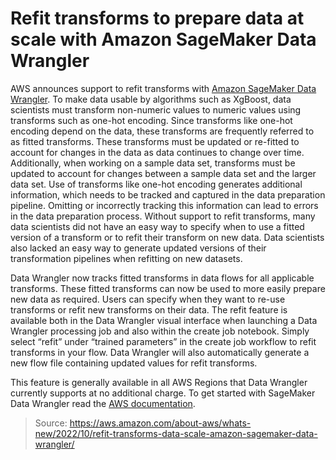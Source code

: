 # Refit transforms to prepare data at scale with Amazon SageMaker Data Wrangler

AWS announces support to refit transforms with [Amazon SageMaker Data Wrangler](https://aws.amazon.com/sagemaker/data-wrangler/). To make data usable by algorithms such as XgBoost, data scientists must transform non-numeric values to numeric values using transforms such as one-hot encoding. Since transforms like one-hot encoding depend on the data, these transforms are frequently referred to as fitted transforms. These transforms must be updated or re-fitted to account for changes in the data as data continues to change over time. Additionally, when working on a sample data set, transforms must be updated to account for changes between a sample data set and the larger data set. Use of transforms like one-hot encoding generates additional information, which needs to be tracked and captured in the data preparation pipeline. Omitting or incorrectly tracking this information can lead to errors in the data preparation process. Without support to refit transforms, many data scientists did not have an easy way to specify when to use a fitted version of a transform or to refit their transform on new data. Data scientists also lacked an easy way to generate updated versions of their transformation pipelines when refitting on new datasets. 

Data Wrangler now tracks fitted transforms in data flows for all applicable transforms. These fitted transforms can now be used to more easily prepare new data as required. Users can specify when they want to re-use transforms or refit new transforms on their data. The refit feature is available both in the Data Wrangler visual interface when launching a Data Wrangler processing job and also within the create job notebook. Simply select “refit” under “trained parameters” in the create job workflow to refit transforms in your flow. Data Wrangler will also automatically generate a new flow file containing updated values for refit transforms.

This feature is generally available in all AWS Regions that Data Wrangler currently supports at no additional charge. To get started with SageMaker Data Wrangler read the [AWS documentation](https://docs.aws.amazon.com/sagemaker/latest/dg/data-wrangler-data-export.html#data-wrangler-data-export-fit-transform).

> Source: https://aws.amazon.com/about-aws/whats-new/2022/10/refit-transforms-data-scale-amazon-sagemaker-data-wrangler/